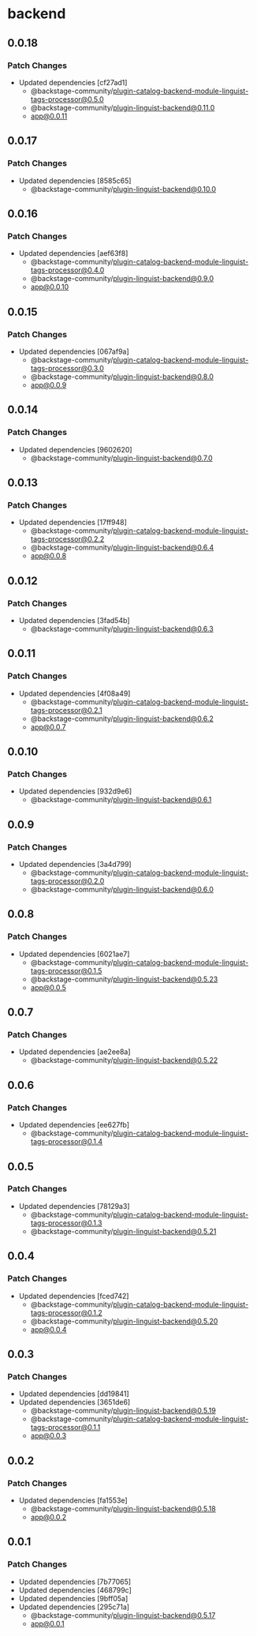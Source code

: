 # backend

## 0.0.18

### Patch Changes

- Updated dependencies [cf27ad1]
  - @backstage-community/plugin-catalog-backend-module-linguist-tags-processor@0.5.0
  - @backstage-community/plugin-linguist-backend@0.11.0
  - app@0.0.11

## 0.0.17

### Patch Changes

- Updated dependencies [8585c65]
  - @backstage-community/plugin-linguist-backend@0.10.0

## 0.0.16

### Patch Changes

- Updated dependencies [aef63f8]
  - @backstage-community/plugin-catalog-backend-module-linguist-tags-processor@0.4.0
  - @backstage-community/plugin-linguist-backend@0.9.0
  - app@0.0.10

## 0.0.15

### Patch Changes

- Updated dependencies [067af9a]
  - @backstage-community/plugin-catalog-backend-module-linguist-tags-processor@0.3.0
  - @backstage-community/plugin-linguist-backend@0.8.0
  - app@0.0.9

## 0.0.14

### Patch Changes

- Updated dependencies [9602620]
  - @backstage-community/plugin-linguist-backend@0.7.0

## 0.0.13

### Patch Changes

- Updated dependencies [17ff948]
  - @backstage-community/plugin-catalog-backend-module-linguist-tags-processor@0.2.2
  - @backstage-community/plugin-linguist-backend@0.6.4
  - app@0.0.8

## 0.0.12

### Patch Changes

- Updated dependencies [3fad54b]
  - @backstage-community/plugin-linguist-backend@0.6.3

## 0.0.11

### Patch Changes

- Updated dependencies [4f08a49]
  - @backstage-community/plugin-catalog-backend-module-linguist-tags-processor@0.2.1
  - @backstage-community/plugin-linguist-backend@0.6.2
  - app@0.0.7

## 0.0.10

### Patch Changes

- Updated dependencies [932d9e6]
  - @backstage-community/plugin-linguist-backend@0.6.1

## 0.0.9

### Patch Changes

- Updated dependencies [3a4d799]
  - @backstage-community/plugin-catalog-backend-module-linguist-tags-processor@0.2.0
  - @backstage-community/plugin-linguist-backend@0.6.0

## 0.0.8

### Patch Changes

- Updated dependencies [6021ae7]
  - @backstage-community/plugin-catalog-backend-module-linguist-tags-processor@0.1.5
  - @backstage-community/plugin-linguist-backend@0.5.23
  - app@0.0.5

## 0.0.7

### Patch Changes

- Updated dependencies [ae2ee8a]
  - @backstage-community/plugin-linguist-backend@0.5.22

## 0.0.6

### Patch Changes

- Updated dependencies [ee627fb]
  - @backstage-community/plugin-catalog-backend-module-linguist-tags-processor@0.1.4

## 0.0.5

### Patch Changes

- Updated dependencies [78129a3]
  - @backstage-community/plugin-catalog-backend-module-linguist-tags-processor@0.1.3
  - @backstage-community/plugin-linguist-backend@0.5.21

## 0.0.4

### Patch Changes

- Updated dependencies [fced742]
  - @backstage-community/plugin-catalog-backend-module-linguist-tags-processor@0.1.2
  - @backstage-community/plugin-linguist-backend@0.5.20
  - app@0.0.4

## 0.0.3

### Patch Changes

- Updated dependencies [dd19841]
- Updated dependencies [3651de6]
  - @backstage-community/plugin-linguist-backend@0.5.19
  - @backstage-community/plugin-catalog-backend-module-linguist-tags-processor@0.1.1
  - app@0.0.3

## 0.0.2

### Patch Changes

- Updated dependencies [fa1553e]
  - @backstage-community/plugin-linguist-backend@0.5.18
  - app@0.0.2

## 0.0.1

### Patch Changes

- Updated dependencies [7b77065]
- Updated dependencies [468799c]
- Updated dependencies [9bff05a]
- Updated dependencies [295c71a]
  - @backstage-community/plugin-linguist-backend@0.5.17
  - app@0.0.1
